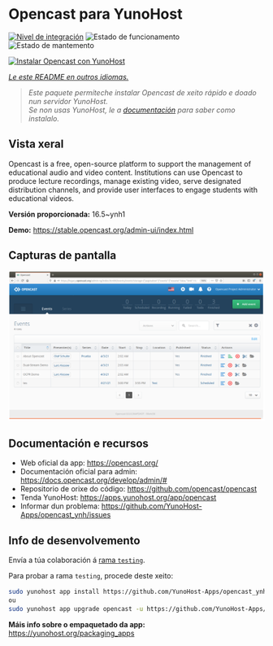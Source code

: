 <!--
NOTA: Este README foi creado automáticamente por <https://github.com/YunoHost/apps/tree/master/tools/readme_generator>
NON debe editarse manualmente.
-->

# Opencast para YunoHost

[![Nivel de integración](https://dash.yunohost.org/integration/opencast.svg)](https://ci-apps.yunohost.org/ci/apps/opencast/) ![Estado de funcionamento](https://ci-apps.yunohost.org/ci/badges/opencast.status.svg) ![Estado de mantemento](https://ci-apps.yunohost.org/ci/badges/opencast.maintain.svg)

[![Instalar Opencast con YunoHost](https://install-app.yunohost.org/install-with-yunohost.svg)](https://install-app.yunohost.org/?app=opencast)

*[Le este README en outros idiomas.](./ALL_README.md)*

> *Este paquete permíteche instalar Opencast de xeito rápido e doado nun servidor YunoHost.*  
> *Se non usas YunoHost, le a [documentación](https://yunohost.org/install) para saber como instalalo.*

## Vista xeral

Opencast is a free, open-source platform to support the management of educational audio and video content. Institutions can use Opencast to produce lecture recordings, manage existing video, serve designated distribution channels, and provide user interfaces to engage students with educational videos.


**Versión proporcionada:** 16.5~ynh1

**Demo:** <https://stable.opencast.org/admin-ui/index.html>

## Capturas de pantalla

![Captura de pantalla de Opencast](./doc/screenshots/screeshot.png)

## Documentación e recursos

- Web oficial da app: <https://opencast.org/>
- Documentación oficial para admin: <https://docs.opencast.org/develop/admin/#>
- Repositorio de orixe do código: <https://github.com/opencast/opencast>
- Tenda YunoHost: <https://apps.yunohost.org/app/opencast>
- Informar dun problema: <https://github.com/YunoHost-Apps/opencast_ynh/issues>

## Info de desenvolvemento

Envía a túa colaboración á [rama `testing`](https://github.com/YunoHost-Apps/opencast_ynh/tree/testing).

Para probar a rama `testing`, procede deste xeito:

```bash
sudo yunohost app install https://github.com/YunoHost-Apps/opencast_ynh/tree/testing --debug
ou
sudo yunohost app upgrade opencast -u https://github.com/YunoHost-Apps/opencast_ynh/tree/testing --debug
```

**Máis info sobre o empaquetado da app:** <https://yunohost.org/packaging_apps>

